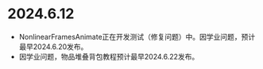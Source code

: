 # 2024.6.12
* NonlinearFramesAnimate正在开发测试（修复问题）中。因学业问题，预计最早2024.6.20发布。
* 因学业问题，物品堆叠背包教程预计最早2024.6.22发布。
